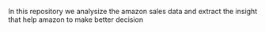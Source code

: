 In this repository we analysize the amazon sales data and extract the insight that help amazon to make better decision
